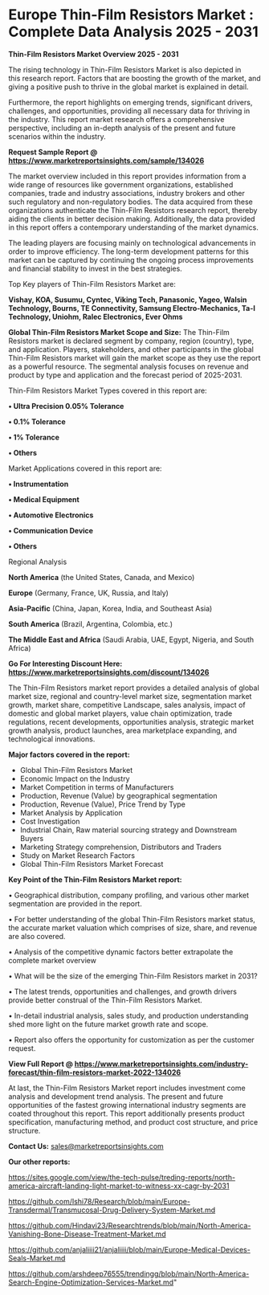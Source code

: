 # Europe Thin-Film Resistors Market : Complete Data Analysis 2025 - 2031

<Strong> Thin-Film Resistors Market Overview 2025 - 2031</strong>

The rising technology in Thin-Film Resistors Market is also depicted in this research report. Factors that are boosting the growth of the market, and giving a positive push to thrive in the global market is explained in detail.

Furthermore, the report highlights on emerging trends, significant drivers, challenges, and opportunities, providing all necessary data for thriving in the industry. This report market research offers a comprehensive perspective, including an in-depth analysis of the present and future scenarios within the industry.

<strong>Request Sample Report @ <a href=https://www.marketreportsinsights.com/sample/134026>https://www.marketreportsinsights.com/sample/134026</a></strong>

The market overview included in this report provides information from a wide range of resources like government organizations, established companies, trade and industry associations, industry brokers and other such regulatory and non-regulatory bodies. The data acquired from these organizations authenticate the Thin-Film Resistors research report, thereby aiding the clients in better decision making. Additionally, the data provided in this report offers a contemporary understanding of the market dynamics.

The leading players are focusing mainly on technological advancements in order to improve efficiency. The long-term development patterns for this market can be captured by continuing the ongoing process improvements and financial stability to invest in the best strategies.

Top Key players of Thin-Film Resistors Market are:

<strong>Vishay, KOA, Susumu, Cyntec, Viking Tech, Panasonic, Yageo, Walsin Technology, Bourns, TE Connectivity, Samsung Electro-Mechanics, Ta-I Technology, Uniohm, Ralec Electronics, Ever Ohms</strong>

<strong><b>Global Thin-Film Resistors Market Scope and Size:</b></strong>
The Thin-Film Resistors market is declared segment by company, region (country), type, and application. Players, stakeholders, and other participants in the global Thin-Film Resistors market will gain the market scope as they use the report as a powerful resource. The segmental analysis focuses on revenue and product by type and application and the forecast period of 2025-2031.

Thin-Film Resistors Market Types covered in this report are:

<strong>• Ultra Precision 0.05% Tolerance

• 0.1% Tolerance

• 1% Tolerance

• Others</strong>

Market Applications covered in this report are:

<strong>• Instrumentation

• Medical Equipment

• Automotive Electronics

• Communication Device

• Others</strong> 

Regional Analysis

<strong>North America</strong> (the United States, Canada, and Mexico)

<strong>Europe</strong> (Germany, France, UK, Russia, and Italy)

<strong>Asia-Pacific</strong> (China, Japan, Korea, India, and Southeast Asia)

<strong>South America</strong> (Brazil, Argentina, Colombia, etc.)

<strong>The Middle East and Africa</strong> (Saudi Arabia, UAE, Egypt, Nigeria, and South Africa)

<strong>Go For Interesting Discount Here: <a href=https://www.marketreportsinsights.com/discount/134026>https://www.marketreportsinsights.com/discount/134026</a></strong>

The Thin-Film Resistors market report provides a detailed analysis of global market size, regional and country-level market size, segmentation market growth, market share, competitive Landscape, sales analysis, impact of domestic and global market players, value chain optimization, trade regulations, recent developments, opportunities analysis, strategic market growth analysis, product launches, area marketplace expanding, and technological innovations.

<strong><b>Major factors covered in the report:</b></strong>
<ul>
  <li>Global Thin-Film Resistors Market </li>
  <li>Economic Impact on the Industry</li>
  <li>Market Competition in terms of Manufacturers</li>
  <li>Production, Revenue (Value) by geographical segmentation</li>
  <li>Production, Revenue (Value), Price Trend by Type</li>
  <li>Market Analysis by Application</li>
  <li>Cost Investigation</li>
  <li>Industrial Chain, Raw material sourcing strategy and Downstream Buyers</li>
  <li>Marketing Strategy comprehension, Distributors and Traders</li>
  <li>Study on Market Research Factors</li>
  <li>Global Thin-Film Resistors Market Forecast</li>
</ul>

<strong><b>Key Point of the Thin-Film Resistors Market report:</b></strong>

• Geographical distribution, company profiling, and various other market segmentation are provided in the report.

• For better understanding of the global Thin-Film Resistors market status, the accurate market valuation which comprises of size, share, and revenue are also covered.

• Analysis of the competitive dynamic factors better extrapolate the complete market overview

• What will be the size of the emerging Thin-Film Resistors market in 2031?

• The latest trends, opportunities and challenges, and growth drivers provide better construal of the Thin-Film Resistors Market.

• In-detail industrial analysis, sales study, and production understanding shed more light on the future market growth rate and scope.

• Report also offers the opportunity for customization as per the customer request.

<strong><b>View Full Report @ <a href=https://www.marketreportsinsights.com/industry-forecast/thin-film-resistors-market-2022-134026>https://www.marketreportsinsights.com/industry-forecast/thin-film-resistors-market-2022-134026</a></b></strong>


At last, the Thin-Film Resistors Market report includes investment come analysis and development trend analysis. The present and future opportunities of the fastest growing international industry segments are coated throughout this report. This report additionally presents product specification, manufacturing method, and product cost structure, and price structure.

<strong>Contact Us:</strong>
sales@marketreportsinsights.com

<strong>Our other reports:</strong>

<a href=https://sites.google.com/view/the-tech-pulse/treding-reports/north-america-aircraft-landing-light-market-to-witness-xx-cagr-by-2031>https://sites.google.com/view/the-tech-pulse/treding-reports/north-america-aircraft-landing-light-market-to-witness-xx-cagr-by-2031</a>

<a href=https://github.com/Ishi78/Research/blob/main/Europe-Transdermal/Transmucosal-Drug-Delivery-System-Market.md>https://github.com/Ishi78/Research/blob/main/Europe-Transdermal/Transmucosal-Drug-Delivery-System-Market.md</a>

<a href=https://github.com/Hindavi23/Researchtrends/blob/main/North-America-Vanishing-Bone-Disease-Treatment-Market.md>https://github.com/Hindavi23/Researchtrends/blob/main/North-America-Vanishing-Bone-Disease-Treatment-Market.md</a>

<a href=https://github.com/anjaliiii21/anjaliiii/blob/main/Europe-Medical-Devices-Seals-Market.md>https://github.com/anjaliiii21/anjaliiii/blob/main/Europe-Medical-Devices-Seals-Market.md</a>

<a href=https://github.com/arshdeep76555/trendingg/blob/main/North-America-Search-Engine-Optimization-Services-Market.md>https://github.com/arshdeep76555/trendingg/blob/main/North-America-Search-Engine-Optimization-Services-Market.md</a>"

